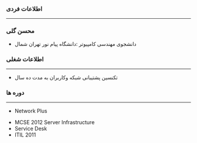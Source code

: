 ### اطلاعات فردی 
---
### محسن گلی
+ دانشجوی مهندسی کامپیوتر :دانشگاه پیام نور تهران شمال

### اطلاعات شغلی
---
+ تکنسین پشتیبانی شبکه وکاربران به مدت ده سال 

### دوره ها
---
* Network Plus
+ MCSE 2012 Server Infrastructure 
+ Service Desk 
+ ITIL 2011



